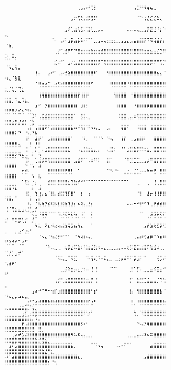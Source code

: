 ⠀⠀⠀⠀⠀⠀⠀⠀⠀⠀⠀⠀⠀⠀⠀⠀⠀⠀⠀⠀⠀⠀⢀⣠⡴⠚⢉⡃⠀⠀⠀⠀⠀⠀⠀⠀⠀⠀⠀⢠⣉⠛⠻⢶⢦⣀⠀⠀⠀⠀⠀⠀⠀⠀⠀⠀⠀⠀⠀⠀⠀⠀⠀⠀⠀
⠀⠀⠀⠀⠀⠀⠀⠀⠀⠀⠀⠀⠀⠀⠀⠀⠀⠀⠀⠀⣠⠖⢫⢗⣴⡿⣻⠟⠀⠀⠀⠀⠀⠀⠀⠀⠀⠀⠀⠀⠈⠑⢰⣜⣎⣎⠷⢄⠀⠀⠀⠀⠀⠀⠀⠀⠀⠀⠀⠀⠀⠀⠀⠀⠀
⠀⠀⠀⠀⠀⠀⠀⠀⠀⠀⠀⠀⠀⠀⠀⠀⠀⠀⣠⠞⢁⣴⢣⣫⠌⣽⢃⣀⡤⠤⠀⠀⠀⠀⠀⠀⠀⠤⠤⠤⢤⣀⣠⡟⣟⣘⠘⡆⠑⣄⠀⠀⠀⠀⠀⠀⠀⠀⠀⠀⠀⠀⠀⠀⠀
⠀⠀⠀⠀⠀⠀⠀⠀⠀⠀⠀⠀⠀⠀⠈⠂⠀⡴⠃⣰⡿⣴⡧⠷⠚⠉⠁⣀⣠⠤⢤⣒⣒⣂⣀⣠⣠⣄⣠⣤⣶⣿⡟⠙⠻⢼⣾⡞⡆⠈⣷⡀⠀⠀⠀⠀⠀⠀⠀⠀⠀⠀⠀⠀⠀
⠀⠀⠀⠀⠀⠀⠀⠀⠀⠀⠀⠀⠀⠀⠀⢀⡜⢁⣾⠟⠋⠙⣿⣶⣶⣶⣷⣶⣶⣾⣿⣿⣿⣿⣿⣿⣿⣿⣿⣿⣿⣿⣶⣶⣦⣤⣌⣙⠿⣕⡀⠿⡄⠀⠀⠀⠀⠀⠀⠀⠀⠀⠀⠀⠀
⠀⠀⠀⠀⠀⠀⠀⠀⠀⠀⠀⠀⠀⠀⠀⣎⠴⠋⠀⣠⠔⣢⣼⣿⣿⣿⣿⣿⡿⠉⢿⣿⣿⣿⣿⣿⣿⣿⣿⣿⣿⣿⣿⣿⡿⠟⠛⢫⡙⠈⠳⣄⢻⡄⠀⠀⠀⠀⠀⠀⠀⠀⠀⠀⠀
⠀⠀⠀⠀⠀⠀⠀⠀⠀⢸⡄⠀⠀⣠⠞⠁⢀⡤⣚⣵⣿⣿⣿⣿⣿⣿⣿⠏⠀⠀⠀⢻⣿⣿⣿⣿⣿⣿⣿⣿⣿⣿⣿⣿⣿⣿⣦⣄⠈⠲⣄⠈⣳⣇⠀⠀⠀⠀⠀⠀⠀⠀⠀⠀⠀
⠀⠀⠀⠀⠀⠀⠀⠀⠀⠈⢿⣶⣴⣉⣀⣴⣫⣾⣿⣿⣿⣿⣿⡟⣿⣿⠋⠀⠀⠀⠀⠀⢿⣿⣿⣿⣿⠘⣿⣿⣿⣿⣿⣿⣿⣿⣿⣿⣿⣆⡈⢧⡈⢙⣆⠀⠀⠀⠀⠀⠀⠀⠀⠀⠀
⠀⠀⠀⠀⠀⠀⠀⠀⠀⠀⢸⢿⣿⣿⣿⣿⣿⣿⣿⣿⣿⣿⡟⢸⣿⠇⠀⠀⠀⠀⠀⠀⠀⢻⣿⣿⣿⠀⠘⣿⣿⣿⣿⣿⣿⣿⣿⣿⣿⣿⣿⡀⠙⣄⠹⣦⡀⠀⠀⠀⠀⠀⠀⠀⠀
⠀⠀⠀⠀⠀⠀⠀⠀⠀⣰⠋⠀⡙⣿⣿⣿⣿⣿⣿⣿⣿⣿⠀⣸⣟⠀⠀⠀⠀⠀⠀⠀⠀⠀⣿⣿⣿⠀⠀⠘⣿⣿⣿⡿⣿⣿⣿⣿⣿⣿⡟⢿⡜⣎⢦⠙⣷⡀⠀⠀⠀⠀⠀⠀⠀
⠀⠀⠀⠀⠀⠀⠀⠀⡼⠃⢠⣯⣾⣿⣿⣿⣿⣿⣿⣿⣿⠁⠀⣻⡧⣀⠀⠀⠀⠀⠀⠀⠀⠀⠸⣿⣿⢀⣤⠶⢻⣿⣿⡷⢿⣿⣿⣿⣿⣿⣿⣴⡿⡜⣾⡇⠈⣷⠀⠀⠀⠀⠀⠀⠀
⠀⠀⠀⠀⠀⠀⠀⣼⠁⢠⣿⣿⠟⠋⣽⣿⣿⣿⣿⣿⣧⠶⠚⢻⡏⠛⠲⢦⣀⠀⠀⣠⠀⠀⠀⢿⣿⠋⠀⠀⠸⣿⣿⠀⢸⣿⣿⣿⣿⣿⣿⣿⡅⠙⠀⠘⣄⠙⣧⠀⠀⠀⠀⠀⠀
⠀⠀⠀⠀⠀⠀⢸⠃⠀⣼⡟⠁⠀⣠⣿⣿⣿⣿⣿⣿⠁⠀⠀⠈⢇⠀⠀⠉⠈⠑⠀⠙⢦⠀⠀⢸⡏⠀⢀⣠⣶⣿⠇⠀⠀⣿⣿⣿⣿⣿⣿⣿⣿⣄⠀⠀⢸⠀⠸⡇⠀⠀⠀⠀⠀
⠀⠀⠀⠀⠀⠀⢸⠀⠀⡇⠁⠄⣰⣿⣿⣿⣿⣿⣿⣇⠀⠀⠠⣄⣿⣶⣦⣄⡄⠀⠀⢄⣿⠆⠀⠘⠃⣰⣿⣷⡿⠿⠶⣦⡀⣿⣿⢻⣿⣿⣿⣿⡝⠻⣦⣠⠀⠇⠀⢳⠀⠀⠀⠀⠀
⠀⠀⠀⠀⠀⠀⢸⠇⠀⢁⣴⡾⠿⢻⣿⣿⣿⣿⣿⣿⠀⣠⣾⠟⠉⠠⠶⠛⠇⠀⠀⣿⠁⠀⠀⠀⠈⠛⣙⣉⣉⣀⣠⡴⠛⣿⡏⣿⣿⣿⣿⣿⡇⠀⠀⠙⠈⢡⠀⣼⠀⠀⠀⠀⠀
⠀⠀⠀⠀⠀⡖⣾⠄⠀⠀⠀⠀⠀⣿⣿⣿⣿⣿⣟⢿⡇⠀⠁⠀⠀⠀⠀⠀⠀⠀⠀⠉⠣⠘⠂⠀⣀⣐⣀⣈⣁⡤⠤⠷⠶⣟⠀⣿⣿⣿⣿⣿⡇⠀⠀⠀⠀⠱⠀⣧⠀⠀⠀⠀⠀
⠀⠀⠀⠀⠀⠁⢯⡆⠐⡄⠀⠀⠀⣾⣿⡇⣿⣿⣿⣆⢹⣷⠞⠚⠋⠉⠉⠉⠉⠉⠉⠉⠉⠉⠉⠉⠉⠁⠀⠀⢀⠀⠀⢀⠀⢸⢀⣿⣿⣿⣿⠹⣇⠀⠀⠀⠀⡇⠀⣸⠀⠀⠀⠀⠀
⠀⠀⠀⠀⠀⠀⢸⡃⠀⢳⢰⡀⣄⠈⣿⡀⣼⣛⢻⡏⣿⠃⠀⡆⠀⢠⠀⠀⠀⠀⠀⠀⠀⠀⠀⠀⠀⠀⠀⠀⠘⡇⠀⣸⡤⢸⢸⡿⣿⢻⣿⡄⠉⠀⠀⠀⢸⠀⢠⡏⠀⠀⠀⠀⠀
⠀⠀⠀⠀⠀⠀⠀⢧⠀⠈⣧⢷⡙⣮⢯⡧⣇⣯⣷⢹⣸⡆⠦⢽⣄⣘⡆⠀⠀⠀⠀⠀⠀⠀⠀⠀⠀⠤⠤⠒⠚⡟⠋⠹⢀⡟⡾⣾⣿⢸⠈⢻⣦⣄⣠⢄⡟⣀⡞⠀⠀⠀⠀⠀⠀
⠀⠀⠀⠀⠀⠀⠀⠈⢣⣤⠘⢿⡻⠈⠉⠁⠹⣜⢯⡓⢧⢳⡀⢸⡁⠀⡇⠀⠀⠀⠀⠀⠀⠀⠀⠀⠀⠀⠀⠀⠀⠉⠀⢀⡼⣽⢗⣫⢏⡞⠀⠛⠿⡿⢃⡞⠀⡞⠀⠀⠀⠀⠀⠀⠀
⠀⠀⠀⠀⠀⠀⠀⠀⠀⠳⣅⠀⠝⣆⠺⣔⢴⣬⣳⢭⣩⣦⢳⣄⠀⠀⠁⠀⠀⠀⠀⠀⠀⠀⠀⠀⠀⠀⠀⠀⠀⠀⣠⡞⣱⢗⣋⡽⢋⡀⠀⠀⡀⣠⠊⣰⡜⠀⠀⠀⠀⠀⠀⠀⠀
⠀⠀⠀⠀⠀⠀⠀⠀⠀⠀⠈⠢⣄⠈⢳⣌⡛⠋⠉⠁⠀⠈⠳⢼⡷⢤⡀⠀⠀⠀⠀⠀⠀⠀⠀⠀⠀⠀⠀⢀⣤⡾⢋⣴⡿⠉⠱⣶⠿⢟⡵⣺⠞⢁⣴⠋⠀⠀⠀⠀⠀⠀⠀⠀⠀
⠀⠀⠀⠀⠀⠀⠀⠀⠀⠀⠀⠀⠈⠓⠤⣀⢀⠀⢦⡿⣔⠯⣷⠆⢻⣶⣬⣳⠲⠤⣄⣀⣀⣀⣤⠤⠤⢖⡻⣟⣭⣴⣿⠏⢳⣺⠴⢀⡀⢉⡜⡁⣠⠞⠁⠀⠀⠀⠀⠀⠀⠀⠀⠀⠀
⠀⠀⠀⠀⠀⠀⠀⠀⠀⠀⠀⠀⠀⠀⠀⠈⠻⢥⣀⠉⠻⣋⠀⠀⠈⠓⢻⢎⠙⠒⠯⣄⡀⢀⣐⡶⠾⠛⠋⡽⣸⠃⠉⠀⠀⠀⢚⡩⠞⢡⣾⠟⠁⠀⠀⠀⠀⠀⠀⠀⠀⠀⠀⠀⠀
⠀⠀⠀⠀⠀⠀⠀⠀⠀⠀⠀⠀⠀⠀⠀⠀⠀⣀⡬⠵⣶⡤⣄⡐⠦⠄⢸⢸⠀⠀⠀⠀⠉⠉⠀⠀⠀⠀⣸⠁⡏⠄⣀⣀⣤⠮⣭⣤⠚⠋⠀⠀⠀⠀⠀⠀⠀⠀⠀⠀⠀⠀⠀⠀⠀
⠀⠀⠀⠀⠀⠀⠀⠀⠀⠀⠀⠀⠀⠀⠀⢠⡾⢃⣴⣿⣿⣿⣿⣿⣷⣦⡟⢸⠀⠀⠀⠀⠀⠀⠀⠀⠀⠀⡏⠀⣷⣛⣉⣬⣤⣤⡈⠹⢳⡄⠀⠀⠀⠀⠀⠀⠀⠀⠀⠀⠀⠀⠀⠀⠀
⠀⠀⠀⠀⠀⠀⠀⠀⣠⠴⠚⠉⠛⠒⢲⡏⣰⣿⣿⣿⣿⣿⣿⣿⣿⣿⠃⡞⠀⠀⠀⠀⠀⠀⠀⠀⠀⠀⣧⠀⢻⣿⣿⣿⣿⣿⣿⣧⠈⠙⠦⣄⡤⠴⠦⣤⡀⠀⠀⠀⠀⠀⠀⠀⠀
⠀⠀⠀⠀⠀⠀⢀⡞⢉⣴⣾⣿⣿⣷⣿⣾⣿⣿⣿⣿⣿⣿⣿⣿⣿⡏⣰⠃⠀⠀⠀⠀⠀⠀⠀⠀⠀⠀⢸⡀⠸⣿⣿⣿⣿⣿⣿⣿⣷⣄⣤⣤⣤⣴⣶⣭⡙⢦⡀⠀⠀⠀⠀⠀⠀
⠀⠀⠀⠀⠀⢠⠏⣠⣿⣿⣿⣿⣿⣿⣿⣿⣿⣿⣿⣿⣿⣿⣿⣿⠟⡴⠃⠀⠀⠀⠀⠀⠀⠀⠀⠀⠀⠀⠀⢳⡀⠹⣿⣿⣿⣿⣿⣿⣿⣿⣿⣿⣿⣿⣿⣿⣷⡄⠱⡄⠀⠀⠀⠀⠀
⠀⠀⠀⠀⠀⡟⢠⣿⣿⣿⣿⣿⣿⣿⣿⣿⣿⣿⣿⣿⣿⣿⣿⡫⠞⠀⠀⠀⠀⠀⠀⠀⠀⠀⠀⠀⠀⠀⠀⠀⠙⢤⡙⢿⣿⣿⣿⣿⣿⣿⣿⣿⣿⣿⣿⣿⣿⣿⠀⣿⡀⠀⠀⠀⠀
⠀⠀⢀⡴⠞⣡⣬⣿⣿⣿⣿⣿⣿⣿⣿⣿⣿⣿⣿⣿⠻⠥⠯⢤⣄⣀⡀⠀⠀⠀⠀⠀⠀⠀⠀⠀⠀⢀⣀⣀⣤⠤⠽⠦⠭⣿⣿⣿⣿⣿⣿⣿⣿⣿⣿⣿⣿⣿⣷⡞⢿⣦⡀⠀⠀
⠀⣰⠏⣡⣾⣿⣿⣿⣿⣿⣿⣿⣿⣿⣿⣿⣿⣿⣿⣿⣧⡀⠀⠀⠀⠀⠉⠙⠲⢤⠀⠀⠀⠀⠤⠒⠋⠉⠁⠀⠀⠀⠀⠀⣴⣿⣿⣿⣿⣿⣿⣿⣿⣿⣿⣿⣿⣿⣿⣿⣷⣜⠛⣆⠀
⠼⠁⣴⣿⣿⣿⣿⣿⣿⣿⣿⣿⣿⣿⣿⣿⣿⣿⣿⣿⣿⣿⣆⡀⠀⠀⠀⠀⠀⠀⠀⠀⠀⠀⠀⠀⠀⠀⠀⠀⠀⠀⣠⣾⣿⣿⣿⣿⣿⣿⣿⣿⣿⣿⣿⣿⣿⣿⣿⣿⣿⣿⡆⠘⢆